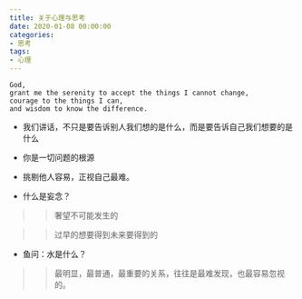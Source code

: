 ```yaml
---
title: 关于心理与思考
date: 2020-01-08 00:00:00
categories: 
- 思考
tags:
- 心理
---
```

```
God, 
grant me the serenity to accept the things I cannot change, 
courage to the things I can, 
and wisdom to know the difference. 
```

- 我们讲话，不只是要告诉别人我们想的是什么，而是要告诉自己我们想要的是什么

- 你是一切问题的根源

- 挑剔他人容易，正视自己最难。

- 什么是妄念？

> > 奢望不可能发生的

> > 过早的想要得到未来要得到的

- 鱼问：水是什么？

> > 最明显，最普通，最重要的关系，往往是最难发现，也最容易忽视的。